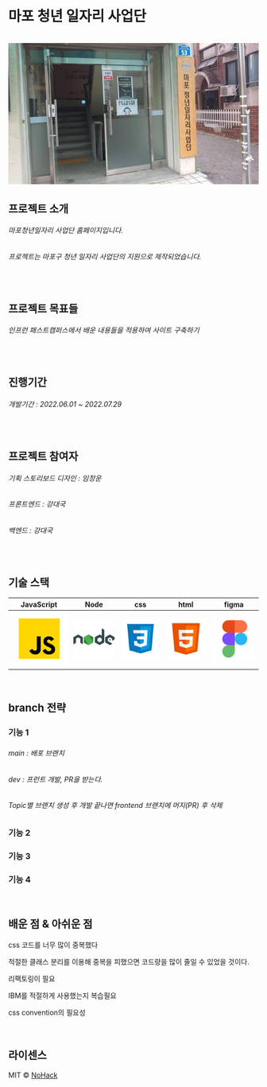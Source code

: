 # 마포 청년 일자리 사업단

<p align="center">
  <br>
  <img src="./images/readme/mapo.jpg">
  <br>
</p>

## 프로젝트 소개

<p align="justify">
<h6> 마포청년일자리 사업단 홈페이지입니다.</h6>
<h6> 프로젝트는 마포구 청년 일자리 사업단의 지원으로 제작되었습니다.</h6>
 
<br>
</p>

## 프로젝트 목표들

  <h6>인프런 패스트캠퍼스에서 배운 내용들을 적용하여 사이트 구축하기</h6>
  
  <br>

## 진행기간

<h6>개발기간 : 2022.06.01 ~ 2022.07.29</h6>

<br>

## 프로젝트 참여자

<h6>기획 스토리보드 디자인 : 임창운 </h6>
<h6>프론트엔드 : 강대국</h6>
<h6>백엔드 : 강대국</h6>

<br>

## 기술 스택

| JavaScript |  Node   |  css   |  html   |  figma   |
| :--------: | :-----: | :----: | :-----: | :------: |
|   ![js]    | ![node] | ![css] | ![html] | ![figma] |

<br>

## branch 전략

### 기능 1

<h6>main : 배포 브랜치 
<h6>dev : 프런트 개발, PR을 받는다. </h6>
<h6>Topic별 브랜치 생성 후 개발 끝나면 frontend 브랜치에 머지(PR) 후 삭제</h6>

### 기능 2

### 기능 3

### 기능 4

<br>

## 배운 점 & 아쉬운 점

<p align="justify">
css 코드를 너무 많이 중복했다

적절한 클래스 분리를 이용해 중복을 피했으면 코드량을 많이 줄일 수 있었을 것이다.

리팩토링이 필요

IBM를 적절하게 사용했는지 복습필요

css convention의 필요성

</p>

<br>

## 라이센스

MIT &copy; [NoHack](mailto:changwoon2@gmail.com)

<!-- Stack Icon Refernces -->

[js]: /images/readme/javascript.svg
[ts]: /images/readme/typescript.svg
[react]: /images/readme/react.svg
[node]: /images/readme/node.svg
[css]: /images/readme/css.svg
[html]: /images/readme/html.svg
[notion]: /images/readme/notion.svg
[figma]: /images/readme/figma.svg
[react-native]: /images/readme/react-native.svg
